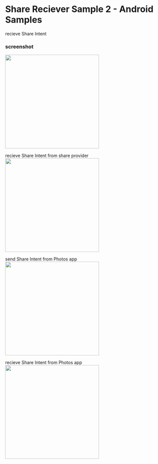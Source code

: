 Share Reciever Sample 2 - Android Samples
===============

recieve Share Intent <br/>

### screenshot <br/>
<image src="https://raw.githubusercontent.com/ohwada/Android_Samples/master/ShareRecieverSample2/screenshot/screenshot_share_reciever_main.png" width="300" /><br/>

recieve Share Intent from share provider <br/>
<image src="https://raw.githubusercontent.com/ohwada/Android_Samples/master/ShareRecieverSample/screenshot/screenshot_share_reciever_from_share_provider.png" width="300" /><br/>

send Share Intent from Photos app <br/>
<image src="https://raw.githubusercontent.com/ohwada/Android_Samples/master/ShareRecieverSample2/screenshot/screenshot_photos_share_provider.png" width="300" /><br/>

recieve Share Intent from Photos app <br/>
<image src="https://raw.githubusercontent.com/ohwada/Android_Samples/master/ShareRecieverSample2/screenshot/screenshot_share_reciever_from_pohos.png" width="300" /><br/>
